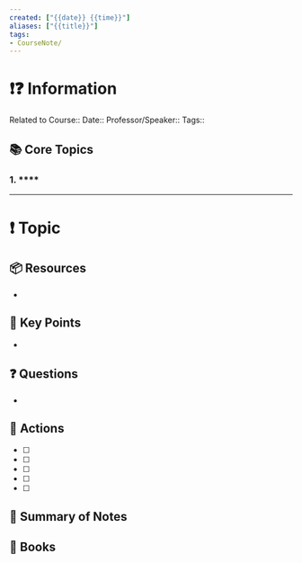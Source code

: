 ```yaml
---
created: ["{{date}} {{time}}"]
aliases: ["{{title}}"]
tags:
- CourseNote/
---
```


# ❗❓ Information
Related to Course::
Date::
Professor/Speaker::
Tags::
## 📚 **Core Topics**

### 1. ****
---
# ❗ Topic

 
## 📦 Resources
- 
## 🔑 Key Points
- 
## ❓ Questions
- 
## 🎯 Actions
- [ ] 
- [ ] 
- [ ] 
- [ ] 
- [ ] 
## 📃 Summary of Notes

## 📔 Books